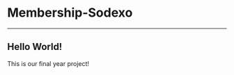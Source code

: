 # Membership-Sodexo


----------------------------------------------------------------------------------------------------------------------------
Hello World!
----------------------------------------------------------------------------------------------------------------------------


This is our final year project!
